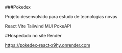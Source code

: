 ###Pokedex

Projeto desenvolvido para estudo de tecnologias novas

React
Vite
Tailwind
MUI
PokeAPI

#Hospedado no site Render

https://pokedex-react-x9hy.onrender.com
